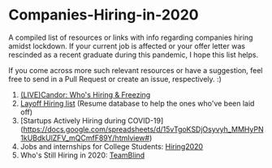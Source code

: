 # Companies-Hiring-in-2020
A compiled list of resources or links with info regarding companies hiring amidst lockdown. If your current job is affected or your offer letter was rescinded as a recent graduate during this pandemic, I hope this list helps.  

If you come across more such relevant resources or have a suggestion, feel free to send in a Pull Request or create an issue, respectively. :)


1. [(LIVE)Candor: Who's Hiring & Freezing](https://candor.co/hiring-freezes/)
2. [Layoff Hiring list](https://candor.co/layoff-list/) (Resume database to help the ones who've been laid off)
3. [Startups Actively Hiring during COVID-19] (https://docs.google.com/spreadsheets/d/15vTgoKSDjOsyvyh_MMHyPN1kUBdkUlZFV_mQCmfF89Y/htmlview#)
4. Jobs and internships for College Students: [Hiring2020](https://github.com/gcreddy42/hiring2020)
5. Who's Still Hiring in 2020: [TeamBlind](https://www.teamblind.com/whoshiring)
